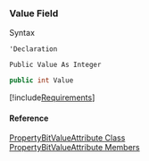 ﻿### Value Field

Syntax

```vbnet
'Declaration

Public Value As Integer
```

```csharp
public int Value
```

[!include[Requirements](../partials/requirements.md)]

#### Reference

[PropertyBitValueAttribute Class](FChoice.Toolkits.Clarify~FChoice.Toolkits.Clarify.PropertyBitValueAttribute.md)  
[PropertyBitValueAttribute Members](FChoice.Toolkits.Clarify~FChoice.Toolkits.Clarify.PropertyBitValueAttribute_members.md)
